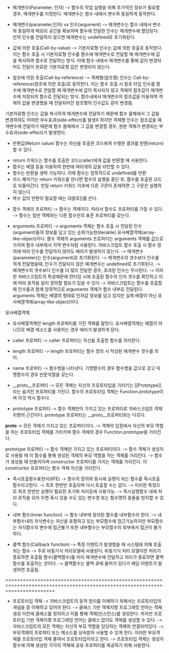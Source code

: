 * 매개변수(Parameter, 인자)
-> 함수의 작업 실행을 위해 추가적인 정보가 필요할 경우, 매개변수를 지정한다. 매개변수는 함수 내에서 변수와 동일하게 동작한다. 

* 매개변수(parameter,인자) vs 인수(argument)
-> 매개변수는 함수 내에서 변수와 동일하게 메모리 공간을 확보하며 함수에 전달한 인수는 매개변수에 할당된다. 
만약 인수를 전달하지 않으면 매개변수는 undefined로 초기화된다. 

* 값에 의한 호출(Call-by-value)
-> 기본자료형 인수는 값에 의한 호출로 동작한다. 이는 함수 호출 시 기본자료형 인수를 함수에 매개변수로 전달할 때
   매개변수에 값을 복사하여 함수로 전달하는 방식. 이때 함수 내에서 매개변수를 통해 값이 변경되어도 전달이 완료된
   기본자료형 값은 변경되지 않는다. 

* 참조에 의한 호출(Call-by-reference)
-> 객체형(참조형) 인수는 Call-by-reference(참조에 의한 호출)로 동작한다. 이는 함수 호출 시 참조 타입 인수를 함수에 
   매개변수로 전달할 때 매개변수에 값이 복사되지 않고 객체의 참조값이 매개변수에 저장되어 함수로 전달되는 방식. 
   함수내에서 매개변수의 참조값을 이용하여 객체의 값을 변경했을 때 전달되어진 참조형의 인수값도 같이 변경됨.

기본자료형 인수는 값을 복사하여 매개변수에 전달하기 때문에 함수 몸체에서 그 값을 변경하여도 어떠한 부수효과(side-effect)를 발생X
하지만 객체형 인수는 참조값을 매개변수에 전달하기 때문에 함수 몸체에서 그 값을 변경할 경우, 원본 객체가 변경되는 부수효과(side-effect)가 발생한다. 

* 반환값(Return value)
함수는 자신을 호출한 코드에게 수행한 결과를 반환(return)할 수 있다. 
- return 키워드는 함수를 호출한 코드(caller)에게 값을 반환할 때 사용한다.
- 함수는 배열 등을 이용하여 한번에 여러개의 값을 리턴할 수 있다.
- 함수는 반환을 생략 가능하다. 이때 함수는 암묵적으로 undefined를 반환
- 자스 해석기는 return 키워드를 만나면 함수의 실행을 중단 후, 함수를 호출한 코드로 되돌아간다. 만일 return 키워드 이후에 다른 구문이 존재하면 그 구문은 실행하지 않는다. 
- 복수 값의 반환이 필요할 때는 대괄호[]를 쓴다. 

* 함수 객체의 프로퍼티 
-> 함수는 객체이다. 따라서 함수도 프로퍼티를 가질 수 있다. 
-> 함수는 일반 객체와는 다른 함수만의 표준 프로퍼티를 갖는다. 

* arguments 프로퍼티
-> arguments 객체는 함수 호출 시 전달된 인수(argument)들의 정보를 담고 있는 순회가능한(iterable) 유사배열객체(array-like-object)이다. 함수 객체의 arguments 프로퍼티는 arguments 객체를 값으로 가지며 함수 내부에서 지역 변수처럼 사용된다.
자바스크립트 함수 호출 시 함수 정의에 따라 인수를 전달하지 않아도 에러가 발생하지 않는다. 
-> 매개변수(parameter)는 인수(argument)로 초기화된다. 
-> 매개변수의 갯수보다 인수를 적게 전달했을때, 인수가 전달되지 않은 매개변수는 undefined로 초기화된다.
-> 매개변수의 갯수보다 인수를 더 많이 전달한 경우, 초과된 인수는 무시된다. 
-> 이러한 자바스크립트의 특성때문에 런타임 시에 호출된 함수의 인자 갯수를 확인하고 이에 따라 동작을 달리 정의할 필요가 있을 수 있다
-> 자바스크립트는 함수를 호출할 때 인수들과 함께 암묵적으로 arguments 객체가 함수 내부로 전달된다. arguments 객체는 배열의 형태로 인자값 정보를 담고 있지만 실제 배열이 아닌 유사배열객체(array-like object)이다.

유사배열객체
- 유사배열객체란 length 프로퍼티를 가진 객체를 말한다. 유사배열객체는 배열이 아니므로 배열 메소드를 사용하는 경우 에러가 발생하게 된다. 

* caller 프로퍼티
-> caller 프로퍼티는 자신을 호출한 함수를 의미한다. 

* length 프로퍼티
-> length 프로퍼티는 함수 정의 시 작성된 매개변수 갯수를 의미.

* name 프로퍼티
-> 함수명을 나타낸다. 기명함수의 경우 함수명을 값으로 갖고 익명함수의 경우 빈문자열을 갖는다. 

* __proto__프로퍼티
-> 모든 객체는 자신의 프로토타입을 가리키는 [[Prototype]]라는 숨겨진 프로퍼티를 가진다. 
   함수의 프로토타입 객체는 Function.prototype이며 이것 역시 함수다. 

* prototype 프로퍼티
-> 함수 객체만이 가지고 있는 프로퍼티로 자바스크립트 객체지향의 근간이다.
   prototype 프로퍼티는  __proto__프로퍼티와는 다르다.

__proto__
-> 모든 객체가 가지고 있는 프로퍼티이다.
-> 객체의 입장에서 자신의 부모 역할을 하는 프로토타입 객체를 가리키며 함수 객체의 경우 Function.prototype을 가리킨다.

prototype 프로퍼티
-> 함수 객체만 가지고 있는 프로퍼티이다.
-> 함수 객체가 생성자로 사용될 때 이 함수를 통해 생성된 객체의 부모 역할을 하는 객체를 가리킨다. 
-> 함수가 생성될 때 만들어지며 constructor 프로퍼티를 가지는 객체를 가리킨다. 이 constructor 프로퍼티는 함수 객체 자신을 가리킨다. 

* 즉시호출함수표현식(IIFE)
-> 함수의 정의와 동시에 실행이 되는 함수를 즉시호출함수라고한다.
-> 최초 한번만 호출되며 다시 호출할 수는 없다.
-> 이러한 특징으로 최초 한번만 실행이 필요한 초기화 처리등에 사용가능. 
-> 즉시실행함수 내에 처리 로직을 모아 두면 혹시 있을 수도 있는 변수명 또는 함수명의 충돌을 방지할 수 있다.

* 내부 함수(Inner function)
-> 함수 내부에 정의된 함수를 내부함수라 한다.
-> 내부함수내의 자식변수는 자신을 포함하고 있는 부모함수에 접근가능하지만 부모함수는 자식함수의 변수에 접근불가 또한 내부함수는 부모함수의 외부에서 접근이 불가하다. 

* 콜백 함수(Callback function)
-> 특정 이벤트가 발생했을 때 시스템에 의해 호출되는 함수
-> 주로 비동기식 처리모델에 사용된다. 비동기식 처리 모델이란 처리가 종료하면 호출될 함수(콜백함수)를 미리 매개변수에 전달하고 처리가       종료하면 콜백함수를 호출하는 것이다.
-> 콜백함수는 콜백 큐에 들어가 있다가 해당 이벤트가 발생하면 호출됨.

=============================================================================================================================

* 프로토타입 객체
-> 자바스크립트의 동작 원리를 이해하기 위해서는 프로토타입의 개념을 잘 이해하고 있어야 한다. 
-> 클래스 기반 객체지향 프로그래밍 언어는 객체 생성 이전에 클래스를 정의하고 이를 통해 객체(인스턴스)를 생성한다. 하지만 프로토타입 기반 객체지향 프로그래밍 언어는 클래스 없이도 객체를 생성할 수 있다. 
-> 자바스크립트의 모든 객체는 자신의 부모 역할을 담당하는 객체와 연결되어있다.
-> 부모객체의 프로퍼티 또는 메소드를 상속받아 사용할 수 있게 한다. 이러한 부모객체를 프로토타입 객체 줄여서 프로토타입이라고 한다. 
-> 프로토타입 객체는 생성자 함수에 의해 생성된 각각의 객체에 공유 프로퍼티를 제공하기 위해 사용한다. 


